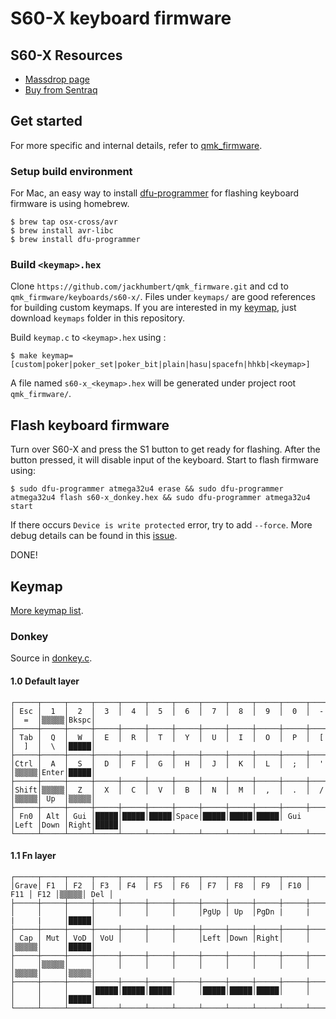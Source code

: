 # S60-X keyboard firmware

## S60-X Resources

- [Massdrop page](https://www.massdrop.com/buy/sentraq-60-diy-keyboard-kit?mode=guest_open)
- [Buy from Sentraq](https://sentraq.com/collections/all)

## Get started

For more specific and internal details, refer to [qmk_firmware](https://github.com/jackhumbert/qmk_firmware).

### Setup build environment

For Mac, an easy way to install [dfu-programmer](https://github.com/dfu-programmer/dfu-programmer) for flashing keyboard firmware is using homebrew.

```
$ brew tap osx-cross/avr
$ brew install avr-libc
$ brew install dfu-programmer
```

### Build `<keymap>.hex`

Clone `https://github.com/jackhumbert/qmk_firmware.git` and cd to `qmk_firmware/keyboards/s60-x/`. Files under `keymaps/` are good references for building custom keymaps. If you are interested in my [keymap](https://github.com/wyudong/config/tree/master/s60-x/keymaps/donkey), just download `keymaps` folder in this repository.

Build `keymap.c` to `<keymap>.hex` using :

`$ make keymap=[custom|poker|poker_set|poker_bit|plain|hasu|spacefn|hhkb|<keymap>]`

A file named `s60-x_<keymap>.hex` will be generated under project root `qmk_firmware/`.

## Flash keyboard firmware

Turn over S60-X and press the S1 button to get ready for flashing. After the button pressed, it will disable input of the keyboard. Start to flash firmware using:

```
$ sudo dfu-programmer atmega32u4 erase && sudo dfu-programmer atmega32u4 flash s60-x_donkey.hex && sudo dfu-programmer atmega32u4 start
```

If there occurs `Device is write protected` error, try to add `--force`. More debug details can be found in this [issue](https://github.com/jackhumbert/qmk_firmware/issues/444).

DONE!

## Keymap

[More keymap list](https://github.com/jackhumbert/qmk_firmware/tree/master/keyboards/s60-x#list-of-included-keymaps).

### Donkey

Source in [donkey.c](https://github.com/wyudong/config/blob/master/s60-x/keymaps/donkey/keymap.c).

#### 1.0 Default layer
    ┌─────┬─────┬─────┬─────┬─────┬─────┬─────┬─────┬─────┬─────┬─────┬─────┬─────┬─────┬─────┐
    │ Esc │  1  │  2  │  3  │  4  │  5  │  6  │  7  │  8  │  9  │  0  │  -  │  =  │▒▒▒▒▒│Bkspc│
    ├─────┼─────┼─────┼─────┼─────┼─────┼─────┼─────┼─────┼─────┼─────┼─────┼─────┼─────┼─────┤
    │ Tab │  Q  │  W  │  E  │  R  │  T  │  Y  │  U  │  I  │  O  │  P  │  [  │  ]  │  \  │█████│
    ├─────┼─────┼─────┼─────┼─────┼─────┼─────┼─────┼─────┼─────┼─────┼─────┼─────┼─────┼─────┤
    │Ctrl │  A  │  S  │  D  │  F  │  G  │  H  │  J  │  K  │  L  │  ;  │  '  │▒▒▒▒▒│Enter│█████│
    ├─────┼─────┼─────┼─────┼─────┼─────┼─────┼─────┼─────┼─────┼─────┼─────┼─────┼─────┼─────┤
    │Shift│▒▒▒▒▒│  Z  │  X  │  C  │  V  │  B  │  N  │  M  │  ,  │  .  │  /  │▒▒▒▒▒│ Up  │▒▒▒▒▒│
    ├─────┼─────┼─────┼─────┼─────┼─────┼─────┼─────┼─────┼─────┼─────┼─────┼─────┼─────┼─────┤
    │ Fn0 │ Alt │ Gui │█████│█████│█████│Space│█████│█████│█████│ Gui │Left │Down │Right│█████│
    └─────┴─────┴─────┴─────┴─────┴─────┴─────┴─────┴─────┴─────┴─────┴─────┴─────┴─────┴─────┘
#### 1.1 Fn layer
    ┌─────┬─────┬─────┬─────┬─────┬─────┬─────┬─────┬─────┬─────┬─────┬─────┬─────┬─────┬─────┐
    │Grave│ F1  │ F2  │ F3  │ F4  │ F5  │ F6  │ F7  │ F8  │ F9  │ F10 │ F11 │ F12 │▒▒▒▒▒│ Del │
    ├─────┼─────┼─────┼─────┼─────┼─────┼─────┼─────┼─────┼─────┼─────┼─────┼─────┼─────┼─────┤
    │     │     │     │     │     │     │     │PgUp │ Up  │PgDn |     |     |     |     │█████│
    ├─────┼─────┼─────┼─────┼─────┼─────┼─────┼─────┼─────┼─────┼─────┼─────┼─────┼─────┼─────┤
    │ Cap │ Mut │ VoD │ VoU │     │     │     │Left │Down │Right│     │     │▒▒▒▒▒│     │█████│
    ├─────┼─────┼─────┼─────┼─────┼─────┼─────┼─────┼─────┼─────┼─────┼─────┼─────┼─────┼─────┤
    │     │▒▒▒▒▒│     │     │     │     │     │     │     │     │     │     │▒▒▒▒▒│     │▒▒▒▒▒│
    ├─────┼─────┼─────┼─────┼─────┼─────┼─────┼─────┼─────┼─────┼─────┼─────┼─────┼─────┼─────┤
    │     │     │     │█████│█████│█████│     │█████│█████│█████│     │     │     │     │█████│
    └─────┴─────┴─────┴─────┴─────┴─────┴─────┴─────┴─────┴─────┴─────┴─────┴─────┴─────┴─────┘

